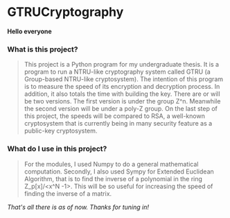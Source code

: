 # GTRUCryptography

**Hello everyone**

### What is this project?
> This project is a Python program for my undergraduate thesis. It is a program to run a NTRU-like cryptography system called GTRU (a Group-based NTRU-like cryptosystem). The intention of this program is to measure the speed of its encryption and decryption process. In addition, it also totals the time with building the key. There are or will be two versions. The first version is under the group Z^n. Meanwhile the second version will be under a poly-Z group. On the last step of this project, the speeds will be compared to RSA, a well-known cryptosystem that is currently being in many security feature as a public-key cryptosystem.

### What do I use in this project?

> For the modules, I used Numpy to do a general mathematical computation. Secondly, I also used Sympy for Extended Euclidean Algorithm, that is to find the inverse of a polynomial in the ring Z_p[x]/<x^N -1>. This will be so useful for increasing the speed of finding the inverse of a matrix.

*That's all there is as of now. Thanks for tuning in!*
